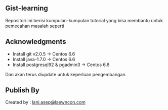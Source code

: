 ## Gist-learning

Repositori ini berisi kumpulan-kumpulan tutorial yang bisa membantu untuk pemecahan masalah seperti

## Acknowledgments
* Install git v2.0.5 -> Centos 6.6
* Install java-1.7.0 -> Centos 6.6
* Install postgresql92 & pgadmin3 -> Centos 6.6

Dan akan terus diupdate untuk keperluan pengembangan.

## Publish By
Created by : lani.asep@laewncon.com
